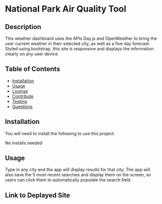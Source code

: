 # National Park Air Quality Tool

  ## Description
  This weather dashboard uses the APIs Day.js and OpenWeather to bring the user current weather in their selected city, as well as a five day forecast. Styled using bootstrap, this site is responsive and displays the information clearly on any user device

  ## Table of Contents
  * [Installation](#installation)
  * [Usage](#usage)
  * [License](#license)
  * [Contribute](#contribute)
  * [Testing](#testing)
  * [Questions](#questions)
  
  ## Installation
  You will need to install the following to use this project:


  No installs needed

  ## Usage
Type in any city and the app will display results for that city. The app will also save the 5 most recent searches and display them on the screen, so users can click them to automatically populate the search field. 


## Link to Deplayed Site



  
  


